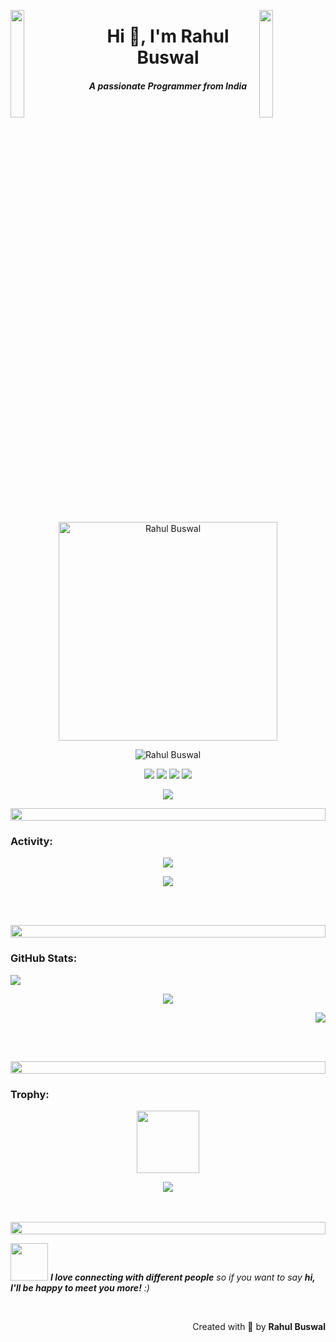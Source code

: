 <img align="left" src="https://user-images.githubusercontent.com/65187002/144930161-2f783401-8d27-4fdf-a2f7-cc0ba32f1f1f.gif" width="21%" style="display:inline;"><img align="right" src="https://user-images.githubusercontent.com/65187002/144930161-2f783401-8d27-4fdf-a2f7-cc0ba32f1f1f.gif" width="21%" style="display:inline;">

<h1 align="center">Hi 👋, I'm Rahul Buswal</h1>
<h5 align="center">A passionate Programmer from India</h5>

<p align="center"> 
 <img src="https://media.giphy.com/media/SWoSkN6DxTszqIKEqv/giphy.gif" alt="Rahul Buswal" width ="350"/> 
</p>

<p align="center"> 
 <img src="https://komarev.com/ghpvc/?username=RahulBaswal&label=Profile%20views&color=0e75b6&style=flat" alt="Rahul Buswal" /> 
</p>

<p align="center">
  <a href="https://github.com/RahulBaswal">
  <img src="https://img.shields.io/badge/GitHub-100000?style=for-the-badge&logo=github&logoColor=white"></a>
<a href="mailto: rb.rahulbaswal@gmail.com">
  <img src="https://img.shields.io/static/v1?message=Gmail&logo=gmail&label=&color=D14836&logoColor=white&labelColor=&style=for-the-badge"></a>
<a href="https://www.linkedin.com/in/rahul-buswal/">
  <img src="https://img.shields.io/static/v1?message=LinkedIn&logo=linkedin&label=&color=0077B5&logoColor=white&labelColor=&style=for-the-badge"></a>
<a href="https://www.instagram.com/rahul__baswal/">
  <img src="https://img.shields.io/static/v1?message=Instagram&logo=instagram&label=&color=E4405F&logoColor=white&labelColor=&style=for-the-badge"></a>
</p>

<p align="center">
<img src="https://skillicons.dev/icons?i=java,spring,hibernate,mysql,postgresql,git,github,postman,linux">
</p>

<img src="https://i.imgur.com/dBaSKWF.gif" height="20" width="100%">

<h3 align="left">Activity:</h3>

<p align="center">
<img src="http://github-profile-summary-cards.vercel.app/api/cards/profile-details?username=RahulBaswal&theme=github">
</p>

<p align="center">
<img src="https://github-readme-activity-graph.vercel.app/graph?username=RahulBaswal&custom_title=Rahul%27s%20GitHub%20Activity%20Graph&bg_color=FFFFFF&color=7F3FBF&line=7F3FBF&point=7F3FBF&area_color=000000&title_color=000000&area=true">
</p>

<br><br>

<img src="https://i.imgur.com/dBaSKWF.gif" height="20" width="100%">

<h3 align="left">GitHub Stats:</h3>

<p align="left">
<img src="https://github-readme-stats-es96lq6up-rahuls-projects-30ca0f59.vercel.app/api?username=RahulBaswal&count_private=true&show_icons=true&hide=contribs,prs">
</p>
<p align="center">
<img src="https://github-readme-stats-es96lq6up-rahuls-projects-30ca0f59.vercel.app/api/top-langs/?username=RahulBaswal&layout=compact">
</p>
<p align="right">
<img src="https://streak-stats.demolab.com/?user=RahulBaswal&mode=weekly">
</p>

<br><br>

<img src="https://i.imgur.com/dBaSKWF.gif" height="20" width="100%">


<h3 align="left">Trophy:</h3>

<p align="center">
<img src="https://media.tenor.com/0ENB5HuTH0gAAAAi/trophy-beker.gif"  width="100px" height="100px"></p>
  
<p align="center">
 <img src="https://github-profile-trophy.vercel.app/?username=RahulBaswal&column=4&row=2">
</p>
 <br><br>

<img src="https://i.imgur.com/dBaSKWF.gif" height="20" width="100%">

<img src="https://media.giphy.com/media/LnQjpWaON8nhr21vNW/giphy.gif" width="60"> <em><b>I love connecting with different people</b> so if you want to say <b>hi, I'll be happy to meet you more!</b> :)</em>

<br>
<p align="right" > Created with 🧡 by <b>Rahul Buswal</b></p>
